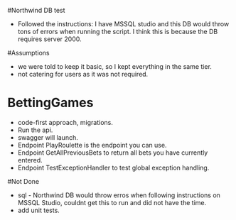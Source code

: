 #Northwind DB test
- Followed the instructions: I have MSSQL studio and this DB would throw tons of errors when running the script. I think this is because the DB requires server 2000.

#Assumptions
- we were told to keep it basic, so I kept everything in the same tier.
- not catering for users as it was not required.

# BettingGames
- code-first approach, migrations.
- Run the api.
- swagger will launch.
- Endpoint PlayRoulette is the endpoint you can use.
- Endpoint GetAllPreviousBets to return all bets you have currently entered.
- Endpoint TestExceptionHandler to test global exception handling.

#Not Done
- sql - Northwind DB would throw erros when following instructions on MSSQL Studio, couldnt get this to run and did not have the time.
- add unit tests.
